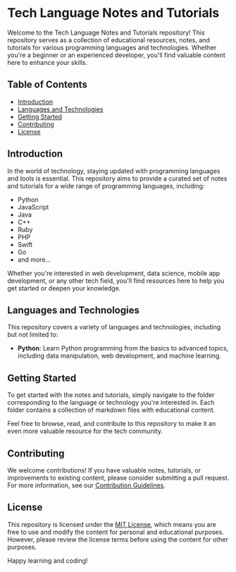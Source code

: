 # Tech Language Notes and Tutorials

Welcome to the Tech Language Notes and Tutorials repository! This repository serves as a collection of educational resources, notes, and tutorials for various programming languages and technologies. Whether you're a beginner or an experienced developer, you'll find valuable content here to enhance your skills.

## Table of Contents

- [Introduction](#introduction)
- [Languages and Technologies](#languages-and-technologies)
- [Getting Started](#getting-started)
- [Contributing](#contributing)
- [License](#license)

## Introduction

In the world of technology, staying updated with programming languages and tools is essential. This repository aims to provide a curated set of notes and tutorials for a wide range of programming languages, including:

- Python
- JavaScript
- Java
- C++
- Ruby
- PHP
- Swift
- Go
- and more...

Whether you're interested in web development, data science, mobile app development, or any other tech field, you'll find resources here to help you get started or deepen your knowledge.

## Languages and Technologies

This repository covers a variety of languages and technologies, including but not limited to:

- **Python**: Learn Python programming from the basics to advanced topics, including data manipulation, web development, and machine learning.


## Getting Started

To get started with the notes and tutorials, simply navigate to the folder corresponding to the language or technology you're interested in. Each folder contains a collection of markdown files with educational content.

Feel free to browse, read, and contribute to this repository to make it an even more valuable resource for the tech community.

## Contributing

We welcome contributions! If you have valuable notes, tutorials, or improvements to existing content, please consider submitting a pull request. For more information, see our [Contribution Guidelines](CONTRIBUTING.md).

## License

This repository is licensed under the [MIT License](LICENSE), which means you are free to use and modify the content for personal and educational purposes. However, please review the license terms before using the content for other purposes.

Happy learning and coding!
